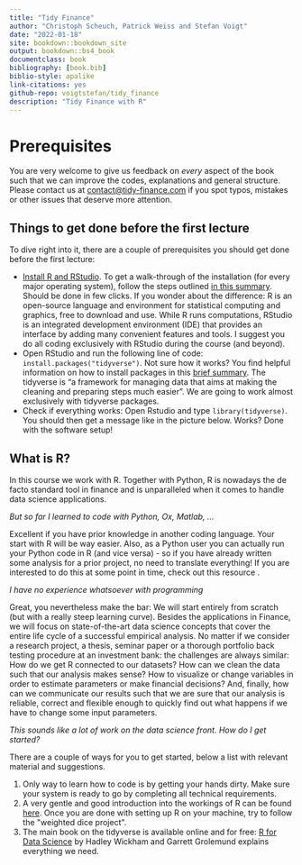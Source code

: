 ```yaml
--- 
title: "Tidy Finance"
author: "Christoph Scheuch, Patrick Weiss and Stefan Voigt"
date: "2022-01-18"
site: bookdown::bookdown_site
output: bookdown::bs4_book
documentclass: book
bibliography: [book.bib]
biblio-style: apalike
link-citations: yes
github-repo: voigtstefan/tidy_finance
description: "Tidy Finance with R"
---
```


# Prerequisites

You are very welcome to give us feedback on *every* aspect of the book such that we can improve the codes, explanations and general structure. Please contact us at [contact@tidy-finance.com](mailto:contact@tidy-finance.org) if you spot typos, mistakes or other issues that deserve more attention. 

## Things to get done before the first lecture

To dive right into it, there are a couple of prerequisites you should get done before the first lecture:

- [Install R and RStudio](https://rstudio-education.github.io/hopr/starting.html#starting). To get a walk-through of the installation (for every major operating system), follow the steps outlined [in this summary](https://rstudio-education.github.io/hopr/starting.html#starting). Should be done in few clicks. If you wonder about the difference: R is an open-source  language and environment for statistical computing and graphics, free to download and use. While R runs computations, RStudio is an integrated development environment (IDE) that provides an interface by adding many convenient features and tools. I suggest you do all coding exclusively with RStudio during the course (and beyond).
- Open RStudio and  run  the  following  line  of  code: `install.packages("tidyverse")`. Not sure how it works? You find helpful information on how to install packages in this [brief summary](https://rstudio-education.github.io/hopr/packages2.html). The tidyverse is “a framework for managing data that aims at making the cleaning and preparing steps much easier”. We are going to work almost exclusively with tidyverse packages.
- Check if everything works: Open Rstudio and type `library(tidyverse)`. You should then get a message like in the picture below.  Works? Done with the software setup!  

## What is R?

In this course we work with R. Together with Python, R is nowadays the de facto standard tool in finance and is unparalleled when it comes to handle data science applications.

*But so far I learned to code with Python, Ox, Matlab, …*

Excellent if you have prior knowledge in another coding language. Your start with R will be way easier. Also, as a Python user you can actually run your Python code in R (and vice versa) - so if you have already written some analysis for a prior project, no need to translate everything! If you are interested to do this at some point in time, check out this resource .

*I have no experience whatsoever with programming*

Great, you nevertheless make the bar: We will start entirely from scratch (but with a really steep learning curve). Besides the applications in Finance, we will focus on state-of-the-art data science concepts that cover the entire life cycle of a successful empirical analysis. No matter if we consider a research project, a thesis, seminar paper or a thorough portfolio back testing procedure at an investment bank: the challenges are always similar: How do we get R connected to our datasets? How can we clean the data such that our analysis makes sense? How to visualize or change variables in order to estimate parameters or make financial decisions? And, finally, how can we communicate our results such that we are sure that our analysis is reliable, correct and flexible enough to quickly find out what happens if we have to change some input parameters.

*This sounds like a lot of work on the data science front. How do I get started?*

There are a couple of ways for you to get started, below a list with relevant material and suggestions.

1. Only way to learn how to code is by getting your hands dirty. Make sure your system is ready to go by completing all technical requirements.
1. A very gentle and good introduction into the workings of R can be found [here](https://rstudio-education.github.io/hopr/project-1-weighted-dice.html). Once you are done with setting up R on your machine, try to follow the "weighted dice project".
1. The main book on the tidyverse is available online and for free: [R for Data Science](https://r4ds.had.co.nz/introduction.html) by Hadley Wickham and Garrett Grolemund explains everything we need. 
